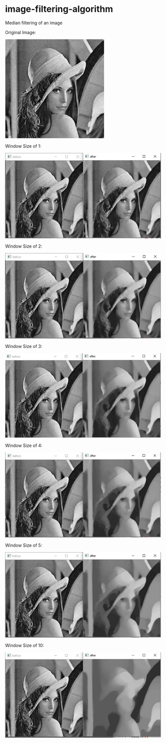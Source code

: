 # image-filtering-algorithm
Median filtering of an image

Original Image:

![Screenshot](./noisy.jpg)


Window Size of 1:

![Screenshot](/resultImages/resultWindowSize1.jpg)


Window Size of 2:

![Screenshot](./resultImages/resultWindowSize2.jpg)


Window Size of 3:

![Screenshot](./resultImages/resultWindowSize3.jpg)


Window Size of 4:

![Screenshot](./resultImages/resultWindowSize4.jpg)


Window Size of 5:

![Screenshot](./resultImages/resultWindowSize5.jpg)



Window Size of 10:

![Screenshot](./resultImages/resultWindowSize10.jpg)